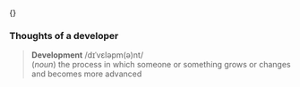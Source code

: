 {}

### Thoughts of a developer
> **Development** /dɪˈvɛləpm(ə)nt/  
> (_noun_) the process in which someone or something grows or changes and becomes more advanced

